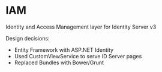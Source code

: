 # IAM
Identity and Access Management layer for Identity Server v3

Design decisions:
- Entity Framework with ASP.NET Identity
- Used CustomViewService to serve ID Server pages
- Replaced Bundles with Bower/Grunt 
